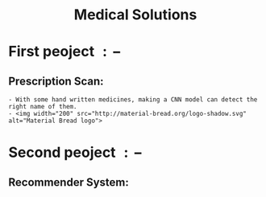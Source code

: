 <h1 align="center">Medical Solutions</h1>

# First peoject $:-$
   ## Prescription Scan:
    - With some hand written medicines, making a CNN model can detect the right name of them.
    - <img width="200" src="http://material-bread.org/logo-shadow.svg" alt="Material Bread logo">
  
  
# Second peoject $:-$
  ## Recommender System:

